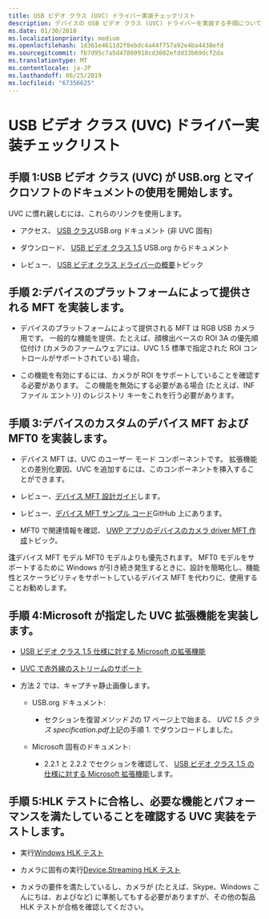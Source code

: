 ```yaml
---
title: USB ビデオ クラス (UVC) ドライバー実装チェックリスト
description: デバイスの USB ビデオ クラス (UVC) ドライバーを実装する手順について説明します。
ms.date: 01/30/2018
ms.localizationpriority: medium
ms.openlocfilehash: 1d361e4611d2f0ebdc4a44f757a92e4ba4438efd
ms.sourcegitcommit: fb7d95c7a5d47860918cd3602efdd33b69dcf2da
ms.translationtype: MT
ms.contentlocale: ja-JP
ms.lasthandoff: 06/25/2019
ms.locfileid: "67356625"
---
```

# <a name="usb-video-class-uvc-driver-implementation-checklist"></a>USB ビデオ クラス (UVC) ドライバー実装チェックリスト

## <a name="step-1-get-started-with-usb-video-class-uvc-using-documentation-from-usborg-and-microsoft"></a>手順 1:USB ビデオ クラス (UVC) が USB.org とマイクロソフトのドキュメントの使用を開始します。

UVC に慣れ親しむには、これらのリンクを使用します。

- アクセス、 [USB クラス](https://www.usb.org/documents?search=&type%5B0%5D=55&items_per_page=50)USB.org ドキュメント (非 UVC 固有)

- ダウンロード、 [USB ビデオ クラス 1.5](https://go.microsoft.com/fwlink/p/?linkid=2085170) USB.org からドキュメント

- レビュー、 [USB ビデオ クラス ドライバーの概要](https://docs.microsoft.com/windows-hardware/drivers/stream/usb-video-class-driver-overview)トピック

## <a name="step-2-implement-the-platform-supplied-device-mft"></a>手順 2:デバイスのプラットフォームによって提供される MFT を実装します。

- デバイスのプラットフォームによって提供される MFT は RGB USB カメラ用です。 一般的な機能を提供、たとえば、顔検出ベースの ROI 3A の優先順位付け (カメラのファームウェアには、UVC 1.5 標準で指定された ROI コントロールがサポートされている) 場合。

- この機能を有効にするには、カメラが ROI をサポートしていることを確認する必要があります。 この機能を無効にする必要がある場合 (たとえば、INF ファイル エントリ) のレジストリ キーをこれを行う必要があります。

## <a name="step-3-implement-the-custom-device-mft-and-mft0-for-your-device"></a>手順 3:デバイスのカスタムのデバイス MFT および MFT0 を実装します。

- デバイス MFT は、UVC のユーザー モード コンポーネントです。 拡張機能との差別化要因、UVC を追加するには、このコンポーネントを挿入することができます。

- レビュー、[デバイス MFT 設計ガイド](https://docs.microsoft.com/windows-hardware/drivers/stream/dmft-design)します。

- レビュー、[デバイス MFT サンプル コード](https://github.com/Microsoft/Windows-driver-samples/tree/master/avstream/sampledevicemft)GitHub 上にあります。

- MFT0 で関連情報を確認、 [UWP アプリのデバイスのカメラ driver MFT 作成](https://docs.microsoft.com/windows-hardware/drivers/devapps/creating-a-camera-driver-mft)トピック。

**注**デバイス MFT モデル MFT0 モデルよりも優先されます。 MFT0 モデルをサポートするために Windows が引き続き発生するときに、設計を簡略化し、機能性とスケーラビリティをサポートしているデバイス MFT を代わりに、使用することお勧めします。

## <a name="step-4-implement-microsoft-specified-uvc-extensions"></a>手順 4:Microsoft が指定した UVC 拡張機能を実装します。

- [USB ビデオ クラス 1.5 仕様に対する Microsoft の拡張機能](https://docs.microsoft.com/windows-hardware/drivers/stream/uvc-extensions-1-5)

- [UVC で赤外線のストリームのサポート](https://docs.microsoft.com/windows-hardware/drivers/stream/infrared-stream-support-in-uvc)

- 方法 2 では、キャプチャ静止画像します。

    - USB.org ドキュメント:

        - セクションを復習*メソッド 2*の 17 ページ上で始まる、 *UVC 1.5 クラス specification.pdf*上記の手順 1. でダウンロードしました。

    - Microsoft 固有のドキュメント:

        - 2\.2.1 と 2.2.2 でセクションを確認して、 [USB ビデオ クラス 1.5 の仕様に対する Microsoft 拡張機能](https://docs.microsoft.com/windows-hardware/drivers/stream/uvc-extensions-1-5)します。

## <a name="step-5-test-your-uvc-implementation-to-ensure-it-passes-hlk-tests-and-meets-required-functionality-and-performance"></a>手順 5:HLK テストに合格し、必要な機能とパフォーマンスを満たしていることを確認する UVC 実装をテストします。

- 実行[Windows HLK テスト](https://docs.microsoft.com/windows-hardware/drivers/)

- カメラに固有の実行[Device.Streaming HLK テスト](https://docs.microsoft.com/windows-hardware/test/hlk/testref/device-streaming)

- カメラの要件を満たしているし、カメラが (たとえば、Skype、Windows こんにちは、およびなど) に準拠してもする必要がありますが、その他の製品 HLK テストが合格を確認してください。
